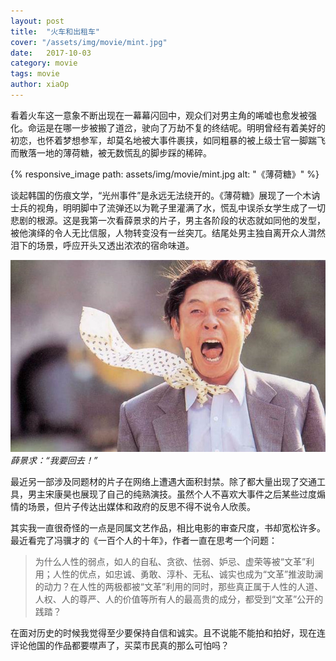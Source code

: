 ```yaml
---
layout: post
title:  "火车和出租车"
cover: "/assets/img/movie/mint.jpg"
date:   2017-10-03
category: movie
tags: movie
author: xiaOp
---
```


看着火车这一意象不断出现在一幕幕闪回中，观众们对男主角的唏嘘也愈发被强化。命运是在哪一步被搬了道岔，驶向了万劫不复的终结呢。明明曾经有着美好的初恋，也怀着梦想参军，却莫名地被大事件裹挟，如同粗暴的被上级士官一脚踹飞而散落一地的薄荷糖，被无数慌乱的脚步踩的稀碎。

{% responsive_image path: assets/img/movie/mint.jpg alt: "《薄荷糖》" %}

谈起韩国的伤痕文学，“光州事件”是永远无法绕开的。《薄荷糖》展现了一个木讷士兵的视角，明明脚中了流弹还以为靴子里灌满了水，慌乱中误杀女学生成了一切悲剧的根源。这是我第一次看薛景求的片子，男主各阶段的状态就如同他的发型，被他演绎的令人无比信服，人物转变没有一丝突兀。结尾处男主独自离开众人潸然泪下的场景，呼应开头又透出浓浓的宿命味道。

![我要回去](/assets/img/movie/mint2.jpg)
*薛景求：“我要回去！”*

最近另一部涉及同题材的片子在网络上遭遇大面积封禁。除了都大量出现了交通工具，男主宋康昊也展现了自己的纯熟演技。虽然个人不喜欢大事件之后某些过度煽情的场景，但片子传达出媒体和政府的反思不得不说令人欣羨。

其实我一直很奇怪的一点是同属文艺作品，相比电影的审查尺度，书却宽松许多。最近看完了冯骥才的《一百个人的十年》，作者一直在思考一个问题：

> 为什么人性的弱点，如人的自私、贪欲、怯弱、妒忌、虚荣等被“文革”利用；人性的优点，如忠诚、勇敢、淳朴、无私、诚实也成为“文革”推波助澜的动力？在人性的两极都被“文革”利用的同时，那些真正属于人性的人道、人权、人的尊严、人的价值等所有人的最高贵的成分，都受到“文革”公开的践踏？


在面对历史的时候我觉得至少要保持自信和诚实。且不说能不能拍和拍好，现在连评论他国的作品都要噤声了，买菜市民真的那么可怕吗？
